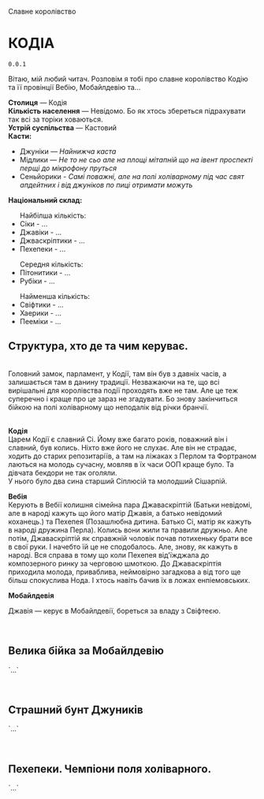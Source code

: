 Славне королівство 
# КОДІА
`0.0.1`

Вітаю, мій любий читач. Розповім я тобі про славне королівство Кодію та її провінції Вебію, Мобайлдевію та...  

<b>Столиця</b> — Кодія<br>
<b>Кількість населення</b> — Невідомо. Бо як хтось збереться підрахувати так всі за торіки ховаються.<br>
<b>Устрій суспільства</b> — Кастовий<br>
<b>Касти:</b><br>
<ul>
  <li>Джуніки — <i>Найнижча каста</i></li>
  <li>Мідлики — <i>Не то не сьо але на площі мітапній що на івент проспекті перщі до мікрофону пруться</i></li>
  <li>Сеньйорики - <i>Самі поважні, але на полі холіварному під час свят апдейтних і від джуніков по пиці отримати можуть</i></li>
</ul>
<b>Національний склад:</b>
<ul>
  Найбілша кількість:
  <li>Сіки - ...</li>
  <li>Джавіки - ...</li>
  <li>Джваскріптики - ...</li>
  <li>Пехепеки - ...</li>
</ul>
<ul>
  Середня кількість:
  <li>Пітонитики - ...</li>
  <li>Рубіки - ...</li>
</ul>
<ul>
  Найменша кількість:
  <li>Свіфтики - ...</li>
  <li>Хаерики - ...</li>
  <li>Пееміки -  ...</li>
</ul>
<h2>Структура, хто де та чим керуває.</h2><br>
Головний замок, парламент, у Кодії, там він був з давніх часів, а залишається там в данину традиції. Незважаючи на те, що всі вирішальні для королівства події проходять вже не там. Але це теж суперечно і краще про це зараз не згадувати. Бо знову закінчиться бійкою на полі холіварному що неподалік від річки бранчії.
<p>
<br>
<b>Кодія</b><br>
Царем Кодії є славний Сі. Йому вже багато років, поважний він і славний, був колись. Ніхто вже його не слухає. Але він не страдає, ходить до старих репозитаріїв, а там на ліжаках з Перлом та Фортраном лаються на молодь сучасну, мовляв в їх часи ООП краще було. Та дівчата бекдори не так оголяли.<br>
У нього було два сина старший Сіплюсій та молодший Сішарпій.
</p>
<p>
<b>Вебія</b><br>
 Керують в Вебії колишня сімейна пара Джаваскріптій (Батьки невідомі, але в народі кажуть що його матір Джавія, а батько невідомий коханець.) та Пехепея (Позашлюбна дитина. Батько Сі, матір як кажуть в народі дружина Перла). 
Колись вони жили та правили дружньо. Але потім,  Джаваскріптій як справжній чоловік почав потихеньку брати все в свої руки. І начебто їй це не сподобалось. Але, знову, як кажуть в народі. Вся справа в тому що коли  Пехепея від'їжджала до композерного ринку за черговою шмоткою. До  Джаваскріптія приходила молода, приваблива, неймовірно загадкова а від того ще більш спокуслива Нода. І хтось навіть бачив їх в ложах енпіемовських.
</p>
<p>
<b>Мобайлдевія</b><br>
<p>Джавія — керує в Мобайлдевії, бореться за владу з Свіфтеєю.</p>
<br>
<h2>Велика бійка за  Мобайлдевію</h2>
<p>`...`</p>
<br>
<h2>Страшний бунт Джуників</h2>
<p>`...`</p>
<br>
<h2>Пехепеки. Чемпіони поля холіварного.</h2>
<p>`...`</p>
<br>
